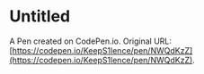# Untitled

A Pen created on CodePen.io. Original URL: [https://codepen.io/KeepS1lence/pen/NWQdKzZ](https://codepen.io/KeepS1lence/pen/NWQdKzZ).

